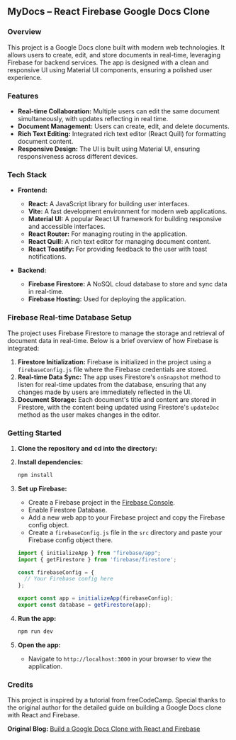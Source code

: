 ## MyDocs &ndash; React Firebase Google Docs Clone

### Overview
This project is a Google Docs clone built with modern web technologies. It allows users to create, edit, and store documents in real-time, leveraging Firebase for backend services. The app is designed with a clean and responsive UI using Material UI components, ensuring a polished user experience.

### Features
- **Real-time Collaboration:** Multiple users can edit the same document simultaneously, with updates reflecting in real time.
- **Document Management:** Users can create, edit, and delete documents.
- **Rich Text Editing:** Integrated rich text editor (React Quill) for formatting document content.
- **Responsive Design:** The UI is built using Material UI, ensuring responsiveness across different devices.

### Tech Stack
- **Frontend:**
  - **React:** A JavaScript library for building user interfaces.
  - **Vite:** A fast development environment for modern web applications.
  - **Material UI:** A popular React UI framework for building responsive and accessible interfaces.
  - **React Router:** For managing routing in the application.
  - **React Quill:** A rich text editor for managing document content.
  - **React Toastify:** For providing feedback to the user with toast notifications.

- **Backend:**
  - **Firebase Firestore:** A NoSQL cloud database to store and sync data in real-time.
  - **Firebase Hosting:** Used for deploying the application.
  
### Firebase Real-time Database Setup
The project uses Firebase Firestore to manage the storage and retrieval of document data in real-time. Below is a brief overview of how Firebase is integrated:

1. **Firestore Initialization:** Firebase is initialized in the project using a `firebaseConfig.js` file where the Firebase credentials are stored.
2. **Real-time Data Sync:** The app uses Firestore's `onSnapshot` method to listen for real-time updates from the database, ensuring that any changes made by users are immediately reflected in the UI.
3. **Document Storage:** Each document's title and content are stored in Firestore, with the content being updated using Firestore's `updateDoc` method as the user makes changes in the editor.

### Getting Started
1. **Clone the repository and cd into the directory:**

2. **Install dependencies:**
   ```bash
   npm install
   ```

3. **Set up Firebase:**
   - Create a Firebase project in the [Firebase Console](https://console.firebase.google.com/).
   - Enable Firestore Database.
   - Add a new web app to your Firebase project and copy the Firebase config object.
   - Create a `firebaseConfig.js` file in the `src` directory and paste your Firebase config object there.
   
   ```javascript
   import { initializeApp } from "firebase/app";
   import { getFirestore } from 'firebase/firestore';

   const firebaseConfig = {
     // Your Firebase config here
   };

   export const app = initializeApp(firebaseConfig);
   export const database = getFirestore(app);
   ```

4. **Run the app:**
   ```bash
   npm run dev
   ```

5. **Open the app:**
   - Navigate to `http://localhost:3000` in your browser to view the application.

### Credits
This project is inspired by a tutorial from freeCodeCamp. Special thanks to the original author for the detailed guide on building a Google Docs clone with React and Firebase.

**Original Blog:** [Build a Google Docs Clone with React and Firebase](https://www.freecodecamp.org/news/build-a-google-docs-clone-with-react-and-firebase/)
